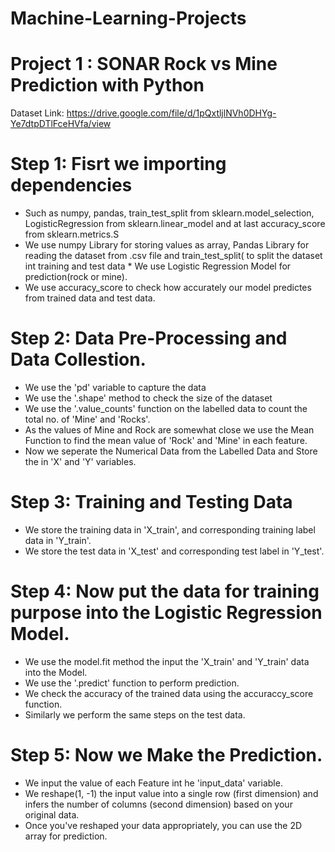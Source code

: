 # Machine-Learning-Projects
# Project 1 : SONAR Rock vs Mine Prediction with Python
Dataset Link: https://drive.google.com/file/d/1pQxtljlNVh0DHYg-Ye7dtpDTlFceHVfa/view

# Step 1: Fisrt we importing dependencies
* Such as numpy, pandas, train_test_split from sklearn.model_selection, LogisticRegression from sklearn.linear_model and at last accuracy_score from sklearn.metrics.S
* We use numpy Library for storing values as array, Pandas Library for reading the dataset from .csv file and train_test_split( to split the dataset int training and test data * We use Logistic Regression Model for prediction(rock or mine). 
* We use accuracy_score to check how accurately our model predictes from trained data and test data.

# Step 2: Data Pre-Processing and Data Collestion.
* We use the 'pd' variable to capture the data 
* We use the '.shape' method to check the size of the dataset
* We use the '.value_counts' function on the labelled data to count the total no. of 'Mine' and 'Rocks'.
* As the values of Mine and Rock are somewhat close we use the Mean Function to find the mean value of 'Rock' and 'Mine' in each feature.
* Now we seperate the Numerical Data from the Labelled Data and Store the in 'X' and 'Y' variables.

# Step 3: Training and Testing Data
* We store the training data in 'X_train', and corresponding training label data in 'Y_train'.
* We store the test data in 'X_test' and corresponding test label in 'Y_test'.

# Step 4: Now put the data for training purpose into the Logistic Regression Model.
* We use the model.fit method the input the 'X_train' and 'Y_train' data into the Model.
* We use the '.predict' function to perform prediction.
* We check the accuracy of the trained data using the accuraccy_score function.
* Similarly we perform the same steps on the test data.

# Step 5: Now we Make the Prediction.
* We input the value of each Feature int he 'input_data' variable.
* We reshape(1, -1) the input value into a single row (first dimension) and infers the number of columns (second dimension) based on your original data.
* Once you've reshaped your data appropriately, you can use the 2D array for prediction.
